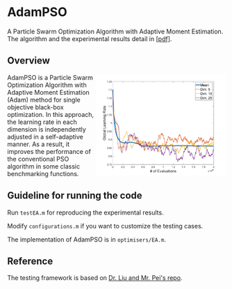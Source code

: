 # AdamPSO 
A Particle Swarm Optimization Algorithm with Adaptive Moment Estimation. The algorithm and the experimental results detail in [[pdf]](/AdamPSO.pdf).

## Overview

<img align="right" width="300" src="/fig/f5_dim.jpg">
AdamPSO is a Particle Swarm Optimization Algorithm with Adaptive Moment Estimation (Adam) method for single objective black-box optimization. In this approach, the learning rate in each dimension is independently adjusted in a self-adaptive manner. As a result, it improves the performance of the conventional PSO algorithm in some classic benchmarking functions.

## Guideline for running the code 

Run `testEA.m` for reproducing the experimental results.

Modify `configurations.m` if you want to customize the testing cases.

The implementation of AdamPSO is in `optimisers/EA.m`.

## Reference

The testing framework is based on [Dr. Liu and Mr. Pei's repo](https://github.com/SUSTech-EC2021/Assignment1).
